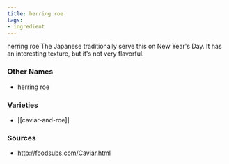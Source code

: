 ```yaml
---
title: herring roe
tags:
- ingredient
---
```

herring roe The Japanese traditionally serve this on New Year's Day. It has an interesting texture, but it's not very flavorful.

### Other Names

* herring roe

### Varieties

* [[caviar-and-roe]]

### Sources
* http://foodsubs.com/Caviar.html
